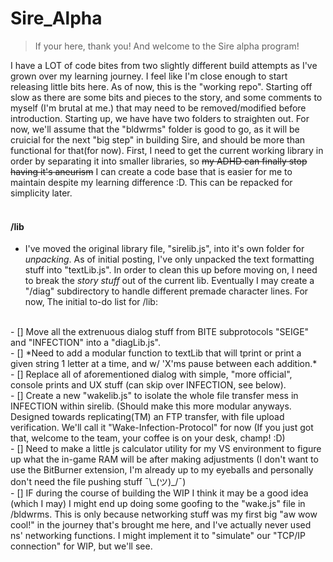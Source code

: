 # Sire_Alpha
> If your here, thank you! And welcome to the Sire alpha program!<br/>

I have a LOT of code bites from two slightly different build attempts as I've grown over my learning journey. I feel like I'm close enough to start releasing little bits here. As of now, this is the "working repo". Starting off slow as there are some bits and pieces to the story, and some comments to myself (I'm brutal at me.) that may need to be removed/modified before introduction. Starting up, we have have two folders to straighten out. For now, we'll assume that the "bldwrms" folder is good to go, as it will be cruicial for the next "big step" in building Sire, and should be more than functional for that(for now). First, I need to get the current working library in order by separating it into smaller libraries, so ~~my ADHD can finally stop having it's aneurism~~ I can create a code base that is easier for me to maintain despite my learning difference :D. This can be repacked for simplicity later.<br/>
<br/>

#### /lib
- I've moved the original library file, "sirelib.js", into it's own folder for *unpacking*. As of initial posting, I've only unpacked the text formatting stuff into "textLib.js". In order to clean this up before moving on, I need to break the *story stuff* out of the current lib. Eventually I may create a "/diag" subdirectory to handle different premade character lines. For now, The initial to-do list for /lib:<br/>
<br/>
    - [] Move all the extrenuous dialog stuff from BITE subprotocols "SEIGE" and "INFECTION" into a "diagLib.js".<br/>
    - [] *Need to add a modular function to textLib that will tprint or print a given string 1 letter at a time, and w/ 'X'ms pause between each addition.*<br/>
    - [] Replace all of aforementioned dialog with simple, "more official", console prints and UX stuff (can skip over INFECTION, see below). <br/>
    - [] Create a new "wakelib.js" to isolate the whole file transfer mess in INFECTION within sirelib. (Should make this more modular anyways. Designed towards replicating(TM) an FTP transfer, with file upload verification. We'll call it "Wake-Infection-Protocol" for now (If you just got that, welcome to the team, your coffee is on your desk, champ! :D)<br/>
    - [] Need to make a little js calculator utility for my VS environment to figure up what the in-game RAM will be after making adjustments (I don't want to use the BitBurner extension, I'm already up to my eyeballs and personally don't need the file pushing stuff ¯\_(ツ)_/¯)<br/>
    - [] IF during the course of building the WIP I think it may be a good idea (which I may) I might end up doing some goofing to the "wake.js" file in /bldwrms. This is only because networking stuff was my first big "aw wow cool!" in the journey that's brought me here, and I've actually never used ns' networking functions. I might implement it to "simulate" our "TCP/IP connection" for WIP, but we'll see.<br/>